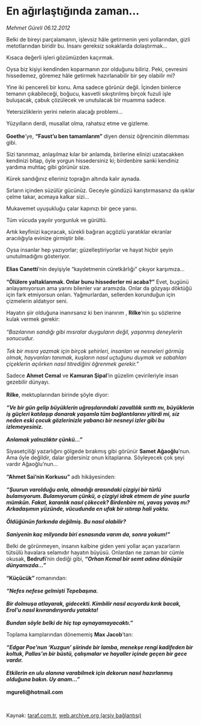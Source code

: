 # En ağırlaştığında zaman...

*Mehmet Güreli 06.12.2012*

<div class="yazi"><p>Belki de bireyi parçalamanın, işlevsiz hâle getirmenin yeni yollarından, gizli metotlarından biridir bu. İnsanı gereksiz sokaklarda dolaştırmak...</p>
<p>Kısaca değerli işleri gözümüzden kaçırmak.</p>
<p>Oysa biz kişiyi kendinden koparmanın zor olduğunu biliriz. Peki, çevresini hissedemez, göremez hâle getirmek hazırlanabilir bir şey olabilir mi?</p>
<p>Yine iki pencereli bir konu. Ama sadece görünür değil. İçinden binlerce temanın çıkabileceği, boğucu, kasvetli sıkıştırılmış birçok fuzuli işle buluşacak, çabuk çözülecek ve unutulacak bir muamma sadece.</p>
<p>Yetersizliklerin yerini nelerin alacağı problemi...</p>
<p>Yüzyılların derdi, musallat olma, rahatsız etme ve gizleme.<br/><br/><b>Goethe</b>’ye, <b>“Faust’u ben tamamlarım”</b> diyen densiz öğrencinin dilemması gibi.</p>
<p>Sizi tanınmaz, anlaşılmaz kılar bir anlamda, birilerine elinizi uzatacakken kendinizi bitap, öyle yorgun hissedersiniz ki; birdenbire sanki kendiniz yardıma muhtaç gibi görünür size.</p>
<p>Kürek sandığınız elleriniz toprağın altında kalır aynada.</p>
<p>Sırların içinden süzülür gücünüz. Geceyle gündüzü karıştırmasanız da ışıklar çelme takar, acımaya kalkar sizi...</p>
<p>Mukavemet uyuşukluğu çalar kapınızı bir gece yarısı.</p>
<p>Tüm vücuda yayılır yorgunluk ve gürültü.</p>
<p>Artık keyfinizi kaçıracak, sürekli bağıran açgözlü yaratıklar ekranlar aracılığıyla evinize girmiştir bile. </p>
<p>Oysa insanlar hep yazıyorlar; güzelleştiriyorlar ve hayat hiçbir şeyin unutulmadığını gösteriyor.<br/><br/><b>Elias Canetti</b>’nin deyişiyle “kaydetmenin cüretkârlığı” çıkıyor karşımıza...<br/><br/><b>“Ölülere yaltaklanmak. Onlar bunu hissederler mi acaba?”</b> Evet, bugünü anlayamıyorsun ama yarını bilenler var aramızda. Onlar da gözyaşı döktüğü için fark etmiyorsun onları. Yağmurlardan, sellerden korunduğun için çizmelerin aldatıyor seni.</p>
<p>Hayatın şiir olduğuna inanırsanız ki ben inanırım , <b>Rilke</b>’nin şu sözlerine kulak vermek gerekir:<br/><br/><i>“Bazılarının sandığı gibi mısralar duyguların değil, yaşanmış deneylerin sonucudur.<br/><br/></i><i>Tek bir mısra yazmak için birçok şehirleri, insanları ve nesneleri görmüş olmak, hayvanları tanımak, kuşların nasıl uçtuğunu duymak ve sabahları çiçeklerin açılırken nasıl titrediğini öğrenmek gerekir.”</i></p>
<p>Sadece <b>Ahmet Cemal</b> ve <b>Kamuran Şipal</b>’in güzelim çevirileriyle insan gezebilir dünyayı.<br/><br/><b>Rilke</b>, mektuplarından birinde şöyle diyor:<br/><br/><b><i>“Ve bir gün gelip büyüklerin uğraşılarındaki zavallılık sırıttı mı, büyüklerin iş güçleri katılaşıp donarak yaşamla tüm bağlantılarını yitirdi mi, siz neden eski çocuk gözlerinizle yabancı bir nesneyi izler gibi bu izlemeyesiniz.<br/><br/></i></b><b><i>Anlamak yalnızlıktır çünkü...”</i></b></p>
<p>Siyasetçiliği yazarlığını gölgede bırakmış gibi görünür <b>Samet Ağaoğlu</b>’nun. Ama öyle değildir, dalar gidersiniz onun kitaplarına. Söyleyecek çok şeyi vardır Ağaoğlu’nun...<br/><br/><b>“Ahmet Sai’nin Korkusu”</b> adlı hikâyesinden:<br/><br/><b><i>“Şuurun varolduğu anla, olmadığı arasındaki çizgiyi bir türlü bulamıyorum. Bulamıyorum çünkü, o çizgiyi idrak etmem de yine şuurla mümkün. Fakat, karanlık nasıl çökecek? Birdenbire mi, yavaş yavaş mı? Arkadaşımın yüzünde, vücudunda en ufak bir ıstırap hali yoktu.<br/><br/></i></b><b><i>Öldüğünün farkında değilmiş. Bu nasıl olabilir?<br/><br/></i></b><b><i>Saniyenin kaç milyonda biri esnasında varım da, sonra yokum!”</i></b></p>
<p>Belki de görünmeyen, insanın kalbine giden yeni yollar açan yazarların tütsülü havalara selamıdır hayatın büyüsü. Onlardan ne zaman bir cümle okusak, <b>Bedrufi</b>’nin dediği gibi, <b><i>“Orhan Kemal bir semt adına dönüşür dünyamızda...”<br/><br/></i></b><b>“Küçücük”</b> romanından:<br/><br/><b><i>“Nefes nefese gelmişti Tepebaşına.<br/><br/></i></b><b><i>Bir dolmuşa atlayarak, gidecekti. Kimbilir nasıl acıyordu kırık bacak, Erol’u nasıl kıvrandırıyordu yatakta!<br/><br/></i></b><b><i>Bundan söyle belki de hiç top oynayamayacaktı.”</i></b></p>
<p>Toplama kamplarından dönememiş <b>Max Jacob</b>’tan:<br/><br/><b><i>“Edgar Poe’nun ‘Kuzgun’ şiirinde bir lamba, menekşe rengi kadifeden bir koltuk, Pallas’ın bir büstü, çalışmalar ve hayaller içinde geçen bir gece vardır.<br/><br/></i></b><b><i>Etkilerin en ulu olanına varabilmek için dekorun nasıl hazırlanmış olduğuna bakın. Uy anam...”<br/><br/></i></b><b>mgureli@hotmail.com</b></p>
<p> </p>
</div>

Kaynak: [taraf.com.tr](http://www.taraf.com.tr:80/mehmet-gureli/makale-en-agirlastiginda-zaman.htm), [web.archive.org (arşiv bağlantısı)](http://web.archive.org/web/20121208020932/http://www.taraf.com.tr:80/mehmet-gureli/makale-en-agirlastiginda-zaman.htm)
